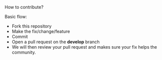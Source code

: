 How to contribute?

Basic flow:

- Fork this repository
- Make the fix/change/feature
- Commit
- Open a pull request on the **develop** branch
- We will then review your pull request and makes sure your fix helps the community.